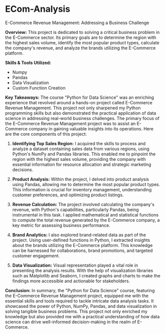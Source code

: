 # ECom-Analysis
E-Commerce Revenue Management: Addressing a Business Challenge

**Overview:**
This project is dedicated to solving a critical business problem in the E-Commerce sector. Its primary goals are to determine the region with the highest sales volume, identify the most popular product types, calculate the company's revenue, and analyze the brands utilizing the E-Commerce platform.

**Skills & Tools Utilized:**
- Numpy
- Pandas
- Data Visualization
- Custom Function Creation

**Key Takeaways:**
The course "Python for Data Science" was an enriching experience that revolved around a hands-on project called E-Commerce Revenue Management. This project not only sharpened my Python programming skills but also demonstrated the practical application of data science in addressing real-world business challenges. The primary focus of the E-Commerce Revenue Management project was to assist an E-Commerce company in gaining valuable insights into its operations. Here are the core components of this project:

1. **Identifying Top Sales Region:** I acquired the skills to process and analyze a dataset containing sales data from various regions, using Python's NumPy and Pandas libraries. This enabled me to pinpoint the region with the highest sales volume, providing the company with essential information for resource allocation and strategic marketing decisions.

2. **Product Analysis:** Within the project, I delved into product analysis using Pandas, allowing me to determine the most popular product types. This information is crucial for inventory management, understanding customer preferences, and optimizing product listings.

3. **Revenue Calculation:** The project involved calculating the company's revenue, with Python's capabilities, particularly Pandas, being instrumental in this task. I applied mathematical and statistical functions to compute the total revenue generated by the E-Commerce company, a key metric for assessing business performance.

4. **Brand Analytics:** I also explored brand-related data as part of the project. Using user-defined functions in Python, I extracted insights about the brands utilizing the E-Commerce platform. This knowledge can be harnessed for collaborations, brand promotions, and targeted customer engagement.

5. **Data Visualization:** Visual representation played a vital role in presenting the analysis results. With the help of visualization libraries such as Matplotlib and Seaborn, I created graphs and charts to make the findings more accessible and actionable for stakeholders.

**Conclusion:**
In summary, the "Python for Data Science" course, featuring the E-Commerce Revenue Management project, equipped me with the essential skills and tools required to tackle intricate data analysis tasks. It showcased the power of Python, NumPy, Pandas, and data visualization in solving tangible business problems. This project not only enriched my knowledge but also provided me with a practical understanding of how data science can drive well-informed decision-making in the realm of E-Commerce.
